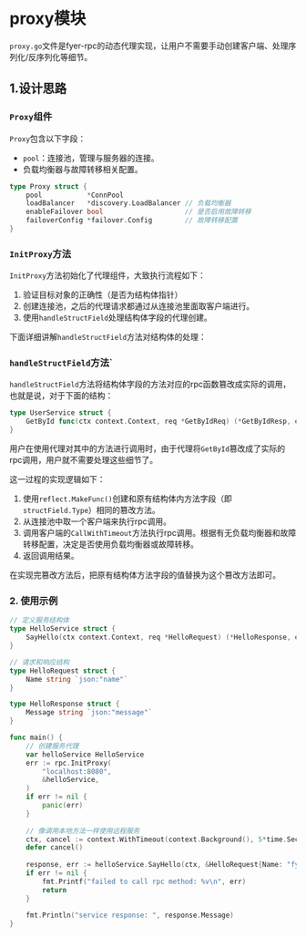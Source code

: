 # proxy模块

`proxy.go`文件是fyer-rpc的动态代理实现，让用户不需要手动创建客户端、处理序列化/反序列化等细节。

## 1.设计思路

### `Proxy`组件

`Proxy`包含以下字段：

- `pool`：连接池，管理与服务器的连接。
- 负载均衡器与故障转移相关配置。

```go
type Proxy struct {
    pool           *ConnPool
    loadBalancer   *discovery.LoadBalancer // 负载均衡器
    enableFailover bool                    // 是否启用故障转移
    failoverConfig *failover.Config        // 故障转移配置
}
```

### `InitProxy`方法

`InitProxy`方法初始化了代理组件，大致执行流程如下：

1. 验证目标对象的正确性（是否为结构体指针）
2. 创建连接池，之后的代理请求都通过从连接池里面取客户端进行。
3. 使用`handleStructField`处理结构体字段的代理创建。

下面详细讲解`handleStructField`方法对结构体的处理：

### `handleStructField`方法`

`handleStructField`方法将结构体字段的方法对应的rpc函数篡改成实际的调用，也就是说，对于下面的结构：

```go
type UserService struct {
    GetById func(ctx context.Context, req *GetByIdReq) (*GetByIdResp, error)
}
```

用户在使用代理对其中的方法进行调用时，由于代理将`GetById`篡改成了实际的rpc调用，用户就不需要处理这些细节了。

这一过程的实现逻辑如下：

1. 使用`reflect.MakeFunc()`创建和原有结构体内方法字段（即`structField.Type`）相同的篡改方法。
2. 从连接池中取一个客户端来执行rpc调用。
3. 调用客户端的`CallWithTimeout`方法执行rpc调用。根据有无负载均衡器和故障转移配置，决定是否使用负载均衡器或故障转移。
4. 返回调用结果。

在实现完篡改方法后，把原有结构体方法字段的值替换为这个篡改方法即可。

### 2. 使用示例

```go
// 定义服务结构体
type HelloService struct {
    SayHello(ctx context.Context, req *HelloRequest) (*HelloResponse, error)
}

// 请求和响应结构
type HelloRequest struct {
    Name string `json:"name"`
}

type HelloResponse struct {
    Message string `json:"message"`
}

func main() {
    // 创建服务代理
    var helloService HelloService
    err := rpc.InitProxy(
        "localhost:8080", 
        &helloService,
    )
    if err != nil {
        panic(err)
    }
    
    // 像调用本地方法一样使用远程服务
    ctx, cancel := context.WithTimeout(context.Background(), 5*time.Second)
    defer cancel()
    
    response, err := helloService.SayHello(ctx, &HelloRequest{Name: "fyerfyer"})
    if err != nil {
        fmt.Printf("failed to call rpc method: %v\n", err)
        return
    }
    
    fmt.Println("service response: ", response.Message)
}
```